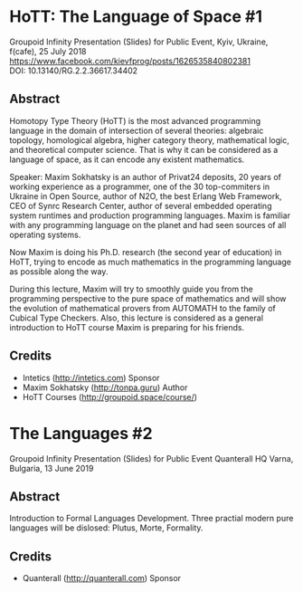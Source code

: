 # HoTT: The Language of Space #1

Groupoid Infinity Presentation (Slides) for Public Event, Kyiv, Ukraine, f(cafe), 25 July 2018 
https://www.facebook.com/kievfprog/posts/1626535840802381 <br>
DOI: 10.13140/RG.2.2.36617.34402

Abstract
--------

Homotopy Type Theory (HoTT) is the most advanced programming language in the domain of intersection of several theories: algebraic topology, homological algebra, higher category theory, mathematical logic, and theoretical computer science. That is why it can be considered as a language of space, as it can encode any existent mathematics.

Speaker: Maxim Sokhatsky is an author of Privat24 deposits, 20 years of working experience as a programmer, one of the 30 top-commiters in Ukraine in Open Source, author of N2O, the best Erlang Web Framework, CEO of Synrc Research Center, author of several embedded operating system runtimes and production programming languages. Maxim is familiar with any programming language on the planet and had seen sources of all operating systems.

Now Maxim is doing his Ph.D. research (the second year of education) in HoTT, trying to encode as much mathematics in the programming language as possible along the way.

During this lecture, Maxim will try to smoothly guide you from the programming perspective to the pure space of mathematics and will show the evolution of mathematical provers from AUTOMATH to the family of Cubical Type Checkers. Also, this lecture is considered as a general introduction to HoTT course Maxim is preparing for his friends.

Credits
-------

* Intetics (http://intetics.com) Sponsor
* Maxim Sokhatsky (http://tonpa.guru) Author
* HoTT Courses (http://groupoid.space/course/)

# The Languages #2

Groupoid Infinity Presentation (Slides) for Public Event Quanterall HQ Varna, Bulgaria, 13 June 2019

Abstract
--------

Introduction to Formal Languages Development.
Three practial modern pure languages will be dislosed: Plutus, Morte, Formality.

Credits
-------

* Quanterall (http://quanterall.com) Sponsor

